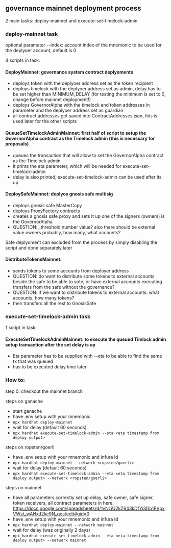 ## governance mainnet deployment process

2 main tasks: deploy-mainnet and execute-set-timelock-admin

### deploy-mainnet task

optional parameter --index: account index of the mnemonic to be used for the deplyoer account, default is 0


4 scripts in task:
#### DeployMainnet: governance system contract deplyoments
- deploys token with the deplyoer address set as the token recipient
- deploys timelock with the deplyoer address set as admin, delay has to be set higher than MINIMUM_DELAY (for testing the minimum is set to 0, change before mainnet deployment!)
- deploys GovernorAlpha with the timelock and token addresses in parameter and the deplyoer address set as guardian
- all contract addresses get saved into ContractAddresses.json, this is used later for the other scripts
#### QueueSetTimelockAdminMainnet: first half of script to setup the GovernorAlpha contract as the Timelock admin (this is necessary for proposals)
- queues the transaction that will allow to set the GovernorAlpha contract as the Timelock admin
- it prints the eta parameter, which will be needed for execute-set-timelock-admin
- delay is also printed, execute-set-timelock-admin can be used after its up
#### DeploySafeMainnet: deplyos gnosis safe multisig
- deploys gnosis safe MasterCopy 
- deploys ProxyFactory contracts
- creates a gnosis safe proxy and sets it up one of the signers (owners) is the GovernorAlpha 
- QUESTION: _threshold number value? also there should be external value owners probably, how many, what accounts?

Safe deplyoment can excluded from the process by simply disabling the script and done separately later
#### DistributeTokensMainnet: 
- sends tokens to some accounts from deployer address
- QUESTION: do want to distribute some tokens to external accounts beside the safe to be able to vote, or have external accounts executing transfers from the safe without the governance?
- QUESTION: if we want to distribute tokens to external accounts: what accounts, how many tokens?
- then transfers all the rest to GnosisSafe

### execute-set-timelock-admin task 

1 script in task:
#### ExecuteSetTimelockAdminMainnet: to execute the queued Timlock admin setup transaction after the set delay is up
- Eta parameter has to be supplied with --eta to be able to find the same tx that was queued
- has to be executed delay time later

### How to:

step 0: checkout the mainnet branch

steps on ganache
- start ganache
- have .env setup with your mnemonic
- `npx hardhat deploy-mainnet`
- wait for delay (default 60 seconds)
- `npx hardhat execute-set-timelock-admin --eta <eta timestamp from deploy output>`

steps on ropsten/goerli
- have .env setup with your mnemonic and infura id
- `npx hardhat deploy-mainnet --network <ropsten/goerli>`
- wait for delay (default 60 seconds)
- `npx hardhat execute-set-timelock-admin --eta <eta timestamp from deploy output> --network <ropsten/goerli>`

steps on mainnet
- have all parameters correctly set up  delay, safe owner, safe signer, token receivers, all contract parameters in here: https://docs.google.com/spreadsheets/d/1vNLjU2kZ643kDfYi3Db1PVpxVWzt_wAHxd2kc9N_qes/edit#gid=0
- have .env setup with your mnemonic and infura id
- `npx hardhat deploy-mainnet --network mainnet`
- wait for delay (was originally 2 days)
- `npx hardhat execute-set-timelock-admin --eta <eta timestamp from deploy output> --network mainnet`
